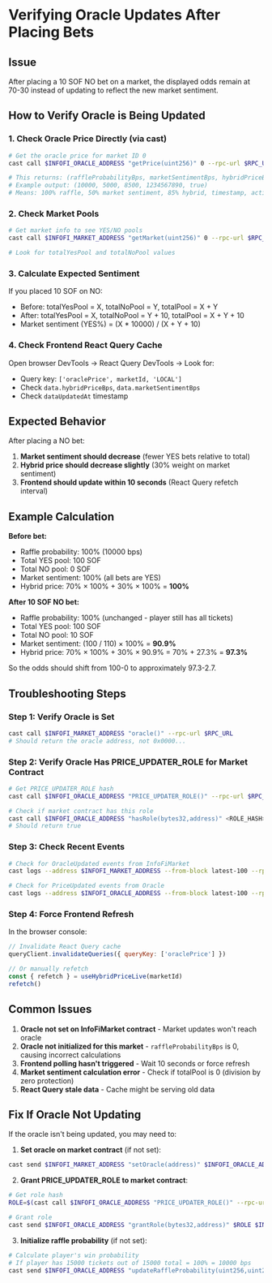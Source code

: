 # Verifying Oracle Updates After Placing Bets

## Issue

After placing a 10 SOF NO bet on a market, the displayed odds remain at 70-30 instead of updating to reflect the new market sentiment.

## How to Verify Oracle is Being Updated

### 1. Check Oracle Price Directly (via cast)

```bash
# Get the oracle price for market ID 0
cast call $INFOFI_ORACLE_ADDRESS "getPrice(uint256)" 0 --rpc-url $RPC_URL

# This returns: (raffleProbabilityBps, marketSentimentBps, hybridPriceBps, lastUpdate, active)
# Example output: (10000, 5000, 8500, 1234567890, true)
# Means: 100% raffle, 50% market sentiment, 85% hybrid, timestamp, active
```

### 2. Check Market Pools

```bash
# Get market info to see YES/NO pools
cast call $INFOFI_MARKET_ADDRESS "getMarket(uint256)" 0 --rpc-url $RPC_URL

# Look for totalYesPool and totalNoPool values
```

### 3. Calculate Expected Sentiment

If you placed 10 SOF on NO:
- Before: totalYesPool = X, totalNoPool = Y, totalPool = X + Y
- After: totalYesPool = X, totalNoPool = Y + 10, totalPool = X + Y + 10
- Market sentiment (YES%) = (X * 10000) / (X + Y + 10)

### 4. Check Frontend React Query Cache

Open browser DevTools → React Query DevTools → Look for:
- Query key: `['oraclePrice', marketId, 'LOCAL']`
- Check `data.hybridPriceBps`, `data.marketSentimentBps`
- Check `dataUpdatedAt` timestamp

## Expected Behavior

After placing a NO bet:
1. **Market sentiment should decrease** (fewer YES bets relative to total)
2. **Hybrid price should decrease slightly** (30% weight on market sentiment)
3. **Frontend should update within 10 seconds** (React Query refetch interval)

## Example Calculation

**Before bet:**
- Raffle probability: 100% (10000 bps)
- Total YES pool: 100 SOF
- Total NO pool: 0 SOF
- Market sentiment: 100% (all bets are YES)
- Hybrid price: 70% × 100% + 30% × 100% = **100%**

**After 10 SOF NO bet:**
- Raffle probability: 100% (unchanged - player still has all tickets)
- Total YES pool: 100 SOF
- Total NO pool: 10 SOF
- Market sentiment: (100 / 110) × 100% = **90.9%**
- Hybrid price: 70% × 100% + 30% × 90.9% = 70% + 27.3% = **97.3%**

So the odds should shift from 100-0 to approximately 97.3-2.7.

## Troubleshooting Steps

### Step 1: Verify Oracle is Set

```bash
cast call $INFOFI_MARKET_ADDRESS "oracle()" --rpc-url $RPC_URL
# Should return the oracle address, not 0x0000...
```

### Step 2: Verify Oracle Has PRICE_UPDATER_ROLE for Market Contract

```bash
# Get PRICE_UPDATER_ROLE hash
cast call $INFOFI_ORACLE_ADDRESS "PRICE_UPDATER_ROLE()" --rpc-url $RPC_URL

# Check if market contract has this role
cast call $INFOFI_ORACLE_ADDRESS "hasRole(bytes32,address)" <ROLE_HASH> $INFOFI_MARKET_ADDRESS --rpc-url $RPC_URL
# Should return true
```

### Step 3: Check Recent Events

```bash
# Check for OracleUpdated events from InfoFiMarket
cast logs --address $INFOFI_MARKET_ADDRESS --from-block latest-100 --rpc-url $RPC_URL

# Check for PriceUpdated events from Oracle
cast logs --address $INFOFI_ORACLE_ADDRESS --from-block latest-100 --rpc-url $RPC_URL
```

### Step 4: Force Frontend Refresh

In the browser console:
```javascript
// Invalidate React Query cache
queryClient.invalidateQueries({ queryKey: ['oraclePrice'] })

// Or manually refetch
const { refetch } = useHybridPriceLive(marketId)
refetch()
```

## Common Issues

1. **Oracle not set on InfoFiMarket contract** - Market updates won't reach oracle
2. **Oracle not initialized for this market** - `raffleProbabilityBps` is 0, causing incorrect calculations
3. **Frontend polling hasn't triggered** - Wait 10 seconds or force refresh
4. **Market sentiment calculation error** - Check if totalPool is 0 (division by zero protection)
5. **React Query stale data** - Cache might be serving old data

## Fix If Oracle Not Updating

If the oracle isn't being updated, you may need to:

1. **Set oracle on market contract** (if not set):
```bash
cast send $INFOFI_MARKET_ADDRESS "setOracle(address)" $INFOFI_ORACLE_ADDRESS --rpc-url $RPC_URL --private-key $PRIVATE_KEY
```

2. **Grant PRICE_UPDATER_ROLE to market contract**:
```bash
# Get role hash
ROLE=$(cast call $INFOFI_ORACLE_ADDRESS "PRICE_UPDATER_ROLE()" --rpc-url $RPC_URL)

# Grant role
cast send $INFOFI_ORACLE_ADDRESS "grantRole(bytes32,address)" $ROLE $INFOFI_MARKET_ADDRESS --rpc-url $RPC_URL --private-key $PRIVATE_KEY
```

3. **Initialize raffle probability** (if not set):
```bash
# Calculate player's win probability
# If player has 15000 tickets out of 15000 total = 100% = 10000 bps
cast send $INFOFI_ORACLE_ADDRESS "updateRaffleProbability(uint256,uint256)" 0 10000 --rpc-url $RPC_URL --private-key $PRIVATE_KEY
```
